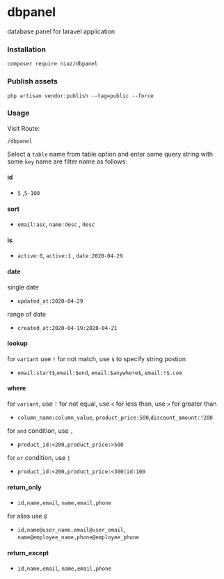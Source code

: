 # dbpanel
database panel for laravel application

### Installation

```
composer require niaz/dbpanel
```
### Publish assets
```
php artisan vendor:publish --tag=public --force
```
### Usage

Visit Route:

```
/dbpanel
```
Select a `table` name from table option and enter some query string with some `key` name are filter name as follows:

#### id

+ `5` ,`5-100`

#### sort

+ `email:asc`, `name:desc` , `desc`

#### is
+ `active:0`, `active:1` , `date:2020-04-29`

#### date

single date

+ `updated_at:2020-04-29`

range of date

+ `created_at:2020-04-19:2020-04-21`

#### lookup
for `variant` use `!` for not match, use `$` to specify string postion

+ `email:start$`,`email:$end`, `email:$anywhere$`, `email:!$.com`


#### where
for `variant`, use `!` for not equal, use `<` for less than, use `>` for greater than

+ `column_name:column_value`, `product_price:500`,`discount_amount:!200`

for `and` condition, use `,`

+ `product_id:<200,product_price:>500`

for `or` condition, use `|`

+ `product_id:<200,product_price:<300|id:100`

#### return_only

+ `id,name,email`, `name,email,phone`

for alias use `@`

+ `id,name@user_name,email@user_email`, `name@employee_name,phone@employee_phone`

#### return_except
+ `id,name,email`, `name,email,phone`

